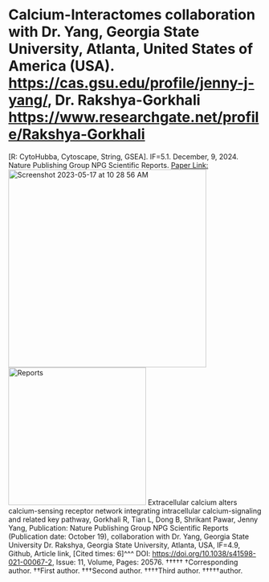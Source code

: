 # Calcium-Interactomes collaboration with Dr. Yang, Georgia State University, Atlanta, United States of America (USA). https://cas.gsu.edu/profile/jenny-j-yang/, Dr. Rakshya-Gorkhali https://www.researchgate.net/profile/Rakshya-Gorkhali
[R: CytoHubba, Cytoscape, String, GSEA]. IF=5.1. December, 9, 2024.
Nature Publishing Group NPG Scientific Reports. [Paper Link:](https://www.nature.com/articles/s41598-021-00067-2#citeas)
<img width="394" alt="Screenshot 2023-05-17 at 10 28 56 AM" src="https://github.com/spawar2/Calcium-Interactomes/assets/25118302/88b2eb27-9afb-428c-8160-61abba774be5">
<img width="274" alt="Reports" src="https://github.com/spawar2/Calcium-Interactomes/assets/25118302/bf5cc3aa-3010-4a2b-a02e-fbe10729bd68">
Extracellular calcium alters calcium-sensing receptor network integrating intracellular calcium-signaling and related key pathway, Gorkhali R, Tian L, Dong B, Shrikant Pawar, Jenny Yang, Publication: Nature Publishing Group NPG Scientific Reports (Publication date: October 19), collaboration with Dr. Yang, Georgia State University Dr. Rakshya, Georgia State University, Atlanta, USA, IF=4.9, Github, Article link, [Cited times: 6]^^^ DOI: https://doi.org/10.1038/s41598-021-00067-2, Issue: 11, Volume, Pages: 20576.
†††††
†Corresponding author. ††First author. †††Second author. ††††Third author. †††††author.
